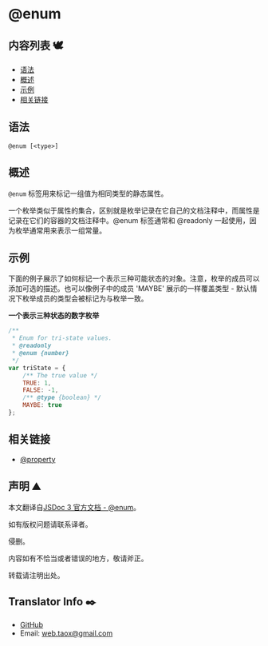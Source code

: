 # @enum

## 内容列表 🕊️

* [语法](#syntax "syntax")
* [概述](#overview "overview")
* [示例](#examples "examples")
* [相关链接](#related "related links")

## <span id="syntax">语法</span>

`@enum [<type>]`

## <span id="overview">概述</span>

`@enum` 标签用来标记一组值为相同类型的静态属性。

一个枚举类似于属性的集合，区别就是枚举记录在它自己的文档注释中，而属性是记录在它们的容器的文档注释中。@enum 标签通常和 @readonly 一起使用，因为枚举通常用来表示一组常量。

## <span id="examples">示例</span>

下面的例子展示了如何标记一个表示三种可能状态的对象。注意，枚举的成员可以添加可选的描述。也可以像例子中的成员 'MAYBE' 展示的一样覆盖类型 - 默认情况下枚举成员的类型会被标记为与枚举一致。

**一个表示三种状态的数字枚举**

```javascript
/**
 * Enum for tri-state values.
 * @readonly
 * @enum {number}
 */
var triState = {
    /** The true value */
    TRUE: 1,
    FALSE: -1,
    /** @type {boolean} */
    MAYBE: true
};
```

## <span id="related">相关链接</span>

* [@property](https://ninjiahub.github.io/JSDoc/docs/tags/property "tag @property")

## 声明 ⛰️

本文翻译自[JSDoc 3 官方文档 - @enum](http://usejsdoc.org/tags-enum.html "tag @enum")。

如有版权问题请联系译者。

侵删。

内容如有不恰当或者错误的地方，敬请斧正。

转载请注明出处。

## Translator Info ✒️

* [GitHub](https://github.com/Tao-Quixote)
* Email: <web.taox@gmail.com>